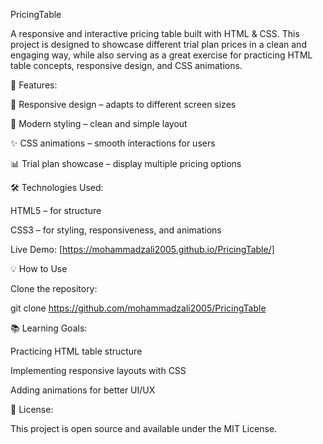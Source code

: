 PricingTable

A responsive and interactive pricing table built with HTML & CSS.
This project is designed to showcase different trial plan prices in a clean and engaging way, while also serving as a great exercise for practicing HTML table concepts, responsive design, and CSS animations.

🚀 Features:

📱 Responsive design – adapts to different screen sizes

🎨 Modern styling – clean and simple layout

✨ CSS animations – smooth interactions for users

📊 Trial plan showcase – display multiple pricing options

🛠️ Technologies Used:

HTML5 – for structure

CSS3 – for styling, responsiveness, and animations

Live Demo: [https://mohammadzali2005.github.io/PricingTable/]

💡 How to Use

Clone the repository:

git clone https://github.com/mohammadzali2005/PricingTable

📚 Learning Goals:

Practicing HTML table structure

Implementing responsive layouts with CSS

Adding animations for better UI/UX

📜 License:

This project is open source and available under the MIT License.
